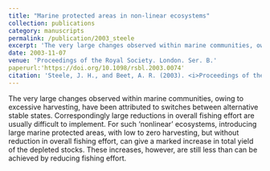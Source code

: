 ```yaml
---
title: "Marine protected areas in non-linear ecosystems"
collection: publications
category: manuscripts
permalink: /publication/2003_steele
excerpt: 'The very large changes observed within marine communities, owing to excessive harvesting, have been attributed to switches between alternative stable states. Correspondingly large reductions in overall fishing effort are usually ...'
date: 2003-11-07
venue: 'Proceedings of the Royal Society. London. Ser. B.'
paperurl:'https://doi.org/10.1098/rsbl.2003.0074'
citation: 'Steele, J. H., and Beet, A. R. (2003). <i>Proceedings of the Royal Society. London. Ser. B.</i> &quot;270 (Suppl.) S230-S233.&quot;.'
---
```


The very large changes observed within marine communities, owing to excessive harvesting, have been attributed to switches between alternative stable states. Correspondingly large reductions in overall fishing effort are usually difficult to implement. For such ‘nonlinear’ ecosystems, introducing large marine protected areas, with low to zero harvesting, but without reduction in overall fishing effort, can give a marked increase in total yield of the depleted stocks. These increases, however, are still less than can be achieved by reducing fishing effort.
